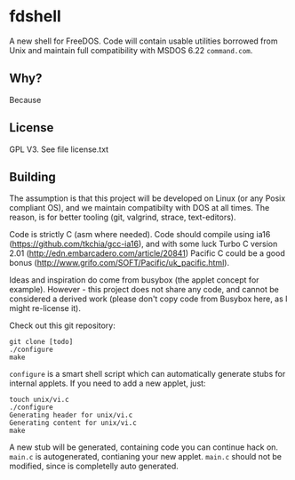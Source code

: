 # fdshell

A new shell for FreeDOS. Code will contain usable utilities 
borrowed from Unix and maintain full compatibility with MSDOS 6.22
`command.com`.

## Why?
Because

## License
GPL V3. See file license.txt

## Building

The assumption is that this project will be developed on
Linux (or any Posix compliant OS), and we maintain compatibilty
with DOS at all times. The reason, is for better tooling (git, 
valgrind, strace, text-editors).

Code is strictly C (asm where needed). Code should compile using
ia16 (https://github.com/tkchia/gcc-ia16), and with some luck Turbo C version 2.01
(http://edn.embarcadero.com/article/20841) Pacific C could be a good bonus (http://www.grifo.com/SOFT/Pacific/uk_pacific.html). 

Ideas and inspiration do come from busybox (the applet concept for
example). However - this project does not share any code, and cannot
be considered a derived work (please don't copy code from Busybox here,
as I might re-license it).

Check out this git repository:

    git clone [todo]
    ./configure
    make

`configure` is a smart shell script which can automatically generate stubs
for internal applets. If you need to add a new applet, just:
    
    touch unix/vi.c
    ./configure
    Generating header for unix/vi.c
    Generating content for unix/vi.c
    make

A new stub will be generated, containing code you can continue hack on. `main.c`
is autogenerated, contianing your new applet. `main.c` should not be modified, 
since is completelly auto generated.